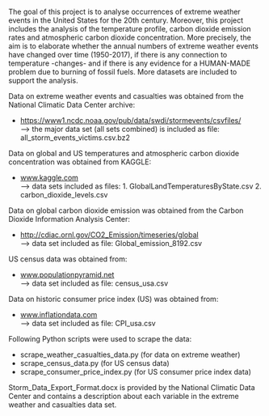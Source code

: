 The goal of this project is to analyse occurrences of extreme weather events in the United States for the 20th century. Moreover, this project includes the analysis of the temperature profile, carbon dioxide emission rates and atmospheric carbon dioxide concentration.
More precisely, the aim is to elaborate whether the annual numbers of extreme weather events have changed over time (1950-2017), if there is any connection to temperature -changes- and if there is any evidence for a HUMAN-MADE problem due to burning of fossil fuels.
More datasets are included to support the analysis. 

Data on extreme weather events and casualties was obtained from the National Climatic Data Center archive:  
- https://www1.ncdc.noaa.gov/pub/data/swdi/stormevents/csvfiles/  
—> the major data set (all sets combined) is included as file: all_storm_events_victims.csv.bz2  

Data on global and US temperatures and atmospheric carbon dioxide concentration was obtained from KAGGLE:  
- www.kaggle.com  
—> data sets included as files: 1. GlobalLandTemperaturesByState.csv 2. carbon_dioxide_levels.csv  

Data on global carbon dioxide emission was obtained from the Carbon Dioxide Information Analysis Center:  
- http://cdiac.ornl.gov/CO2_Emission/timeseries/global  
—> data set included as file: Global_emission_8192.csv  

US census data was obtained from:  
- www.populationpyramid.net   
—> data set included as file: census_usa.csv  

Data on historic consumer price index (US) was obtained from:  
- www.inflationdata.com  
—> data set included as file: CPI_usa.csv  

Following Python scripts were used to scrape the data:  
- scrape_weather_casualties_data.py (for data on extreme weather)  
- scrape_census_data.py (for US census data)  
- scrape_consumer_price_index.py (for US consumer price index data)  

Storm_Data_Export_Format.docx is provided by the National Climatic Data Center and contains a description about each variable in the extreme weather and casualties data set.  

